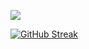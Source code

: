 ![](https://komarev.com/ghpvc/?username=AchyutPatel)

[![GitHub Streak](https://streak-stats.demolab.com?user=AchyutPatel&theme=dark)](https://git.io/streak-stats)
